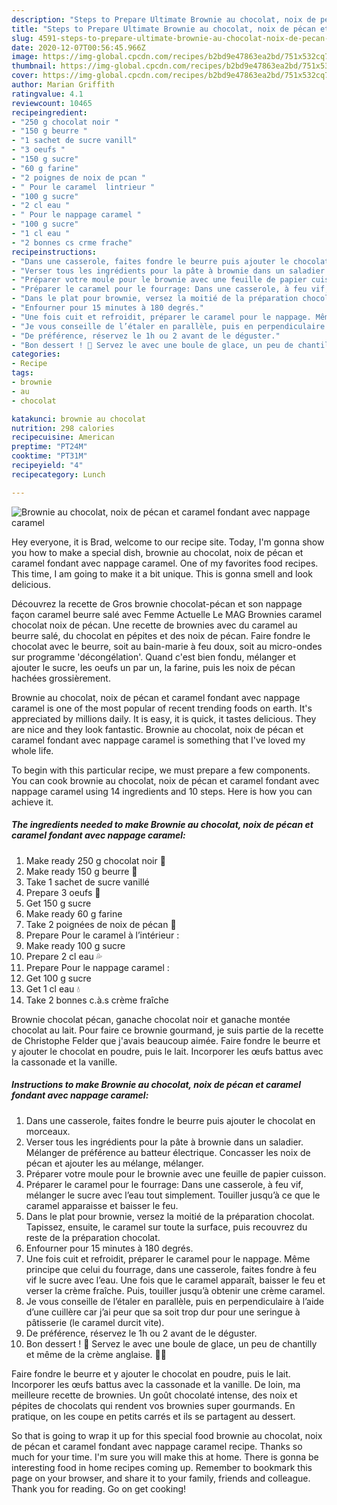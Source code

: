 ```yaml
---
description: "Steps to Prepare Ultimate Brownie au chocolat, noix de pécan et caramel fondant avec nappage caramel"
title: "Steps to Prepare Ultimate Brownie au chocolat, noix de pécan et caramel fondant avec nappage caramel"
slug: 4591-steps-to-prepare-ultimate-brownie-au-chocolat-noix-de-pecan-et-caramel-fondant-avec-nappage-caramel
date: 2020-12-07T00:56:45.966Z
image: https://img-global.cpcdn.com/recipes/b2bd9e47863ea2bd/751x532cq70/brownie-au-chocolat-noix-de-pecan-et-caramel-fondant-avec-nappage-caramel-photo-principale-de-la-recette.jpg
thumbnail: https://img-global.cpcdn.com/recipes/b2bd9e47863ea2bd/751x532cq70/brownie-au-chocolat-noix-de-pecan-et-caramel-fondant-avec-nappage-caramel-photo-principale-de-la-recette.jpg
cover: https://img-global.cpcdn.com/recipes/b2bd9e47863ea2bd/751x532cq70/brownie-au-chocolat-noix-de-pecan-et-caramel-fondant-avec-nappage-caramel-photo-principale-de-la-recette.jpg
author: Marian Griffith
ratingvalue: 4.1
reviewcount: 10465
recipeingredient:
- "250 g chocolat noir "
- "150 g beurre "
- "1 sachet de sucre vanill"
- "3 oeufs "
- "150 g sucre"
- "60 g farine"
- "2 poignes de noix de pcan "
- " Pour le caramel  lintrieur "
- "100 g sucre"
- "2 cl eau "
- " Pour le nappage caramel "
- "100 g sucre"
- "1 cl eau "
- "2 bonnes cs crme frache"
recipeinstructions:
- "Dans une casserole, faites fondre le beurre puis ajouter le chocolat en morceaux."
- "Verser tous les ingrédients pour la pâte à brownie dans un saladier. Mélanger de préférence au batteur électrique. Concasser les noix de pécan et ajouter les au mélange, mélanger."
- "Préparer votre moule pour le brownie avec une feuille de papier cuisson."
- "Préparer le caramel pour le fourrage: Dans une casserole, à feu vif, mélanger le sucre avec l’eau tout simplement. Touiller jusqu’à ce que le caramel apparaisse et baisser le feu."
- "Dans le plat pour brownie, versez la moitié de la préparation chocolat. Tapissez, ensuite, le caramel sur toute la surface, puis recouvrez du reste de la préparation chocolat."
- "Enfourner pour 15 minutes à 180 degrés."
- "Une fois cuit et refroidit, préparer le caramel pour le nappage. Même principe que celui du fourrage, dans une casserole, faites fondre à feu vif le sucre avec l’eau. Une fois que le caramel apparaît, baisser le feu et verser la crème fraîche. Puis, touiller jusqu’à obtenir une crème caramel."
- "Je vous conseille de l’étaler en parallèle, puis en perpendiculaire à l’aide d’une cuillère car j’ai peur que sa soit trop dur pour une seringue à pâtisserie (le caramel durcit vite)."
- "De préférence, réservez le 1h ou 2 avant de le déguster."
- "Bon dessert ! 🤤 Servez le avec une boule de glace, un peu de chantilly et même de la crème anglaise. 🍧🍨"
categories:
- Recipe
tags:
- brownie
- au
- chocolat

katakunci: brownie au chocolat 
nutrition: 298 calories
recipecuisine: American
preptime: "PT24M"
cooktime: "PT31M"
recipeyield: "4"
recipecategory: Lunch

---
```



![Brownie au chocolat, noix de pécan et caramel fondant avec nappage caramel](https://img-global.cpcdn.com/recipes/b2bd9e47863ea2bd/751x532cq70/brownie-au-chocolat-noix-de-pecan-et-caramel-fondant-avec-nappage-caramel-photo-principale-de-la-recette.jpg)

Hey everyone, it is Brad, welcome to our recipe site. Today, I'm gonna show you how to make a special dish, brownie au chocolat, noix de pécan et caramel fondant avec nappage caramel. One of my favorites food recipes. This time, I am going to make it a bit unique. This is gonna smell and look delicious.

Découvrez la recette de Gros brownie chocolat-pécan et son nappage façon caramel beurre salé avec Femme Actuelle Le MAG Brownies caramel chocolat noix de pécan. Une recette de brownies avec du caramel au beurre salé, du chocolat en pépites et des noix de pécan. Faire fondre le chocolat avec le beurre, soit au bain-marie à feu doux, soit au micro-ondes sur programme &#39;décongélation&#39;. Quand c&#39;est bien fondu, mélanger et ajouter le sucre, les oeufs un par un, la farine, puis les noix de pécan hachées grossièrement.

Brownie au chocolat, noix de pécan et caramel fondant avec nappage caramel is one of the most popular of recent trending foods on earth. It's appreciated by millions daily. It is easy, it is quick, it tastes delicious. They are nice and they look fantastic. Brownie au chocolat, noix de pécan et caramel fondant avec nappage caramel is something that I've loved my whole life.


To begin with this particular recipe, we must prepare a few components. You can cook brownie au chocolat, noix de pécan et caramel fondant avec nappage caramel using 14 ingredients and 10 steps. Here is how you can achieve it.

<!--inarticleads1-->

##### The ingredients needed to make Brownie au chocolat, noix de pécan et caramel fondant avec nappage caramel:

1. Make ready 250 g chocolat noir 🍫
1. Make ready 150 g beurre 🧈
1. Take 1 sachet de sucre vanillé
1. Prepare 3 oeufs 🥚
1. Get 150 g sucre
1. Make ready 60 g farine
1. Take 2 poignées de noix de pécan 🥜
1. Prepare  Pour le caramel à l’intérieur :
1. Make ready 100 g sucre
1. Prepare 2 cl eau 💦
1. Prepare  Pour le nappage caramel :
1. Get 100 g sucre
1. Get 1 cl eau 💧
1. Take 2 bonnes c.à.s crème fraîche


Brownie chocolat pécan, ganache chocolat noir et ganache montée chocolat au lait. Pour faire ce brownie gourmand, je suis partie de la recette de Christophe Felder que j&#39;avais beaucoup aimée. Faire fondre le beurre et y ajouter le chocolat en poudre, puis le lait. Incorporer les œufs battus avec la cassonade et la vanille. 

<!--inarticleads2-->

##### Instructions to make Brownie au chocolat, noix de pécan et caramel fondant avec nappage caramel:

1. Dans une casserole, faites fondre le beurre puis ajouter le chocolat en morceaux.
1. Verser tous les ingrédients pour la pâte à brownie dans un saladier. Mélanger de préférence au batteur électrique. Concasser les noix de pécan et ajouter les au mélange, mélanger.
1. Préparer votre moule pour le brownie avec une feuille de papier cuisson.
1. Préparer le caramel pour le fourrage: Dans une casserole, à feu vif, mélanger le sucre avec l’eau tout simplement. Touiller jusqu’à ce que le caramel apparaisse et baisser le feu.
1. Dans le plat pour brownie, versez la moitié de la préparation chocolat. Tapissez, ensuite, le caramel sur toute la surface, puis recouvrez du reste de la préparation chocolat.
1. Enfourner pour 15 minutes à 180 degrés.
1. Une fois cuit et refroidit, préparer le caramel pour le nappage. Même principe que celui du fourrage, dans une casserole, faites fondre à feu vif le sucre avec l’eau. Une fois que le caramel apparaît, baisser le feu et verser la crème fraîche. Puis, touiller jusqu’à obtenir une crème caramel.
1. Je vous conseille de l’étaler en parallèle, puis en perpendiculaire à l’aide d’une cuillère car j’ai peur que sa soit trop dur pour une seringue à pâtisserie (le caramel durcit vite).
1. De préférence, réservez le 1h ou 2 avant de le déguster.
1. Bon dessert ! 🤤 Servez le avec une boule de glace, un peu de chantilly et même de la crème anglaise. 🍧🍨


Faire fondre le beurre et y ajouter le chocolat en poudre, puis le lait. Incorporer les œufs battus avec la cassonade et la vanille. De loin, ma meilleure recette de brownies. Un goût chocolaté intense, des noix et pépites de chocolats qui rendent vos brownies super gourmands. En pratique, on les coupe en petits carrés et ils se partagent au dessert. 

So that is going to wrap it up for this special food brownie au chocolat, noix de pécan et caramel fondant avec nappage caramel recipe. Thanks so much for your time. I'm sure you will make this at home. There is gonna be interesting food in home recipes coming up. Remember to bookmark this page on your browser, and share it to your family, friends and colleague. Thank you for reading. Go on get cooking!
